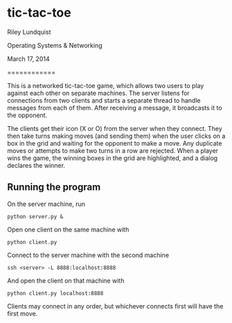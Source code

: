 tic-tac-toe
===========

Riley Lundquist

Operating Systems & Networking

March 17, 2014

============

This is a networked tic-tac-toe game, which allows two users to play against each other on separate machines. The server listens for connections from two clients and starts a separate thread to handle messages from each of them. After receiving a message, it broadcasts it to the opponent.

The clients get their icon (X or O) from the server when they connect. They then take turns making moves (and sending them) when the user clicks on a box in the grid and waiting for the opponent to make a move. Any duplicate moves or attempts to make two turns in a row are rejected. When a player wins the game, the winning boxes in the grid are highlighted, and a dialog declares the winner.

Running the program
--------------------

On the server machine, run
	
	python server.py &

Open one client on the same machine with

	python client.py

Connect to the server machine with the second machine

	ssh <server> -L 8888:localhost:8888

And open the client on that machine with

	python client.py localhost:8888

Clients may connect in any order, but whichever connects first will have the first move.
